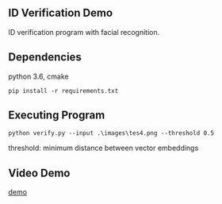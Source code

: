 ## ID Verification Demo
ID verification program with facial recognition.


## Dependencies
python 3.6, cmake

```
pip install -r requirements.txt
```

## Executing Program

```
python verify.py --input .\images\tes4.png --threshold 0.5
```

threshold: minimum distance between vector embeddings

## Video Demo
[demo](https://youtu.be/1fYjqwsjM94)
